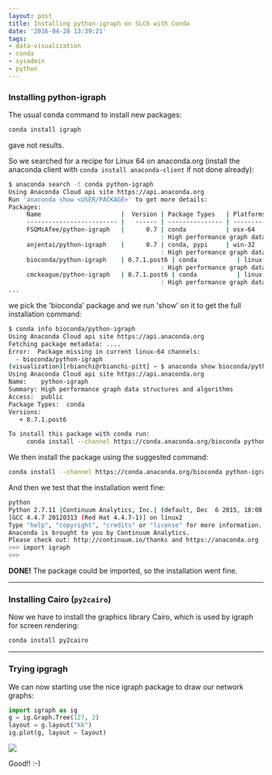 ```yaml
---
layout: post
title: Installing python-igraph on SLC6 with Conda
date: '2016-04-28 13:39:21'
tags:
- data-visualization
- conda
- sysadmin
- python
---
```



### Installing python-igraph

The usual conda command to install new packages:

```bash
conda install igraph
```

gave not results.

So we searched for a recipe for Linux 64 on anaconda.org (install the anaconda client with `conda install anaconda-client` if not done already):

```bash
$ anaconda search -t conda python-igraph
Using Anaconda Cloud api site https://api.anaconda.org
Run 'anaconda show <USER/PACKAGE>' to get more details:
Packages:
     Name                      |  Version | Package Types   | Platforms      
     ------------------------- |   ------ | --------------- | ---------------
     FSQMcAfee/python-igraph   |      0.7 | conda           | osx-64         
                                          : High performance graph data structures and algorithms
     anjentai/python-igraph    |      0.7 | conda, pypi     | win-32         
                                          : High performance graph data structures and algorithms
     bioconda/python-igraph    | 0.7.1.post6 | conda           | linux-64       
                                          : High performance graph data structures and algorithms
     cmckeague/python-igraph   | 0.7.1.post6 | conda           | linux-64, linux-armv7l, osx-64
                                          : High performance graph data structures and algorithms
...
```

we pick the 'bioconda' package and we run 'show' on it to get the full installation command:

```bash
$ conda info bioconda/python-igraph
Using Anaconda Cloud api site https://api.anaconda.org
Fetching package metadata: ....
Error:  Package missing in current linux-64 channels: 
  - bioconda/python-igraph
(visualization)[rbianchi@rbianchi-pitt] ~ $ anaconda show bioconda/python-igraph
Using Anaconda Cloud api site https://api.anaconda.org
Name:    python-igraph
Summary: High performance graph data structures and algorithms
Access:  public
Package Types:  conda
Versions:
   + 0.7.1.post6

To install this package with conda run:
     conda install --channel https://conda.anaconda.org/bioconda python-igraph
```

We then install the package using the suggested command:

```bash
conda install --channel https://conda.anaconda.org/bioconda python-igraph
```

And then we test that the installation went fine:

```bash
python
Python 2.7.11 |Continuum Analytics, Inc.| (default, Dec  6 2015, 18:08:32) 
[GCC 4.4.7 20120313 (Red Hat 4.4.7-1)] on linux2
Type "help", "copyright", "credits" or "license" for more information.
Anaconda is brought to you by Continuum Analytics.
Please check out: http://continuum.io/thanks and https://anaconda.org
>>> import igraph
>>>
```

**DONE!** The package could be imported, so the installation went fine.

----

### Installing Cairo (`py2cairo`)

Now we have to install the graphics library Cairo, which is used by igraph for screen rendering:

```bash
conda install py2cairo
```

----

### Trying ipgragh

We can now starting use the nice igraph package to draw our network graphs:

```python
import igraph as ig
g = ig.Graph.Tree(127, 2)
layout = g.layout("kk")
ig.plot(g, layout = layout)
```
![](/gblog/content/images/2016/04/igraphzwzS8p.png)

Good!! :-)





